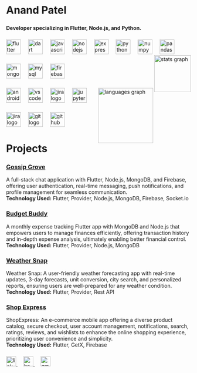 <h1 align="left">Anand Patel</h1>

###

<h4 align="left">Developer specializing in Flutter, Node.js, and Python.</h4>

###

<div align="left">
  <img src="https://skillicons.dev/icons?i=flutter" height="40" alt="flutter logo"  />
  <img width="12" />
  <img src="https://skillicons.dev/icons?i=dart" height="40" alt="dart logo"  />
  <img width="12" />
  <img src="https://skillicons.dev/icons?i=js" height="40" alt="javascript logo"  />
  <img width="12" />
  <img src="https://skillicons.dev/icons?i=nodejs" height="40" alt="nodejs logo"  />
  <img width="12" />
  <img src="https://skillicons.dev/icons?i=express" height="40" alt="express logo"  />
  <img width="12" />
  <img src="https://skillicons.dev/icons?i=py" height="40" alt="python logo"  />
  <img width="12" />
  <img src="https://cdn.jsdelivr.net/gh/devicons/devicon/icons/numpy/numpy-original.svg" height="40" alt="numpy logo"  />
  <img width="12" />
  <img src="https://cdn.jsdelivr.net/gh/devicons/devicon/icons/pandas/pandas-original.svg" height="40" alt="pandas logo"  />
  <img src="https://github-readme-stats.vercel.app/api?username=Anandraj134&hide_title=true&hide_rank=true&show_icons=true&include_all_commits=true&count_private=true&disable_animations=false&theme=radical&locale=en&hide_border=true&order=1" height="100" alt="stats graph" align="right"/>
</div>

###

<div align="left">
  <img src="https://skillicons.dev/icons?i=mongodb" height="40" alt="mongodb logo"  />
  <img width="12" />
  <img src="https://skillicons.dev/icons?i=mysql" height="40" alt="mysql logo"  />
  <img width="12" />
  <img src="https://skillicons.dev/icons?i=firebase" height="40" alt="firebase logo"  />
</div>

###

<div align="left">
  <img src="https://skillicons.dev/icons?i=androidstudio" height="40" alt="androidstudio logo"  />
  <img width="12" />
  <img src="https://skillicons.dev/icons?i=vscode" height="40" alt="vscode logo"  />
  <img width="12" />
  <img src="https://cdn.jsdelivr.net/gh/devicons/devicon/icons/jira/jira-original.svg" height="40" alt="jira logo"  />
  <img width="12" />
  <img src="https://cdn.jsdelivr.net/gh/devicons/devicon/icons/jupyter/jupyter-original.svg" height="40" alt="jupyter logo"  />
  
  <img src="https://github-readme-stats.vercel.app/api/top-langs?username=Anandraj134&locale=en&hide_title=false&layout=compact&card_width=320&langs_count=6&theme=radical&hide_border=true&order=2" height="150" alt="languages graph"  align="right" />
</div>

###

<div align="left">
  <img src="https://cdn.jsdelivr.net/gh/devicons/devicon/icons/jira/jira-original.svg" height="40" alt="jira logo"  />
  <img width="12" />
  <img src="https://skillicons.dev/icons?i=git" height="40" alt="git logo"  />
  <img width="12" />
  <img src="https://skillicons.dev/icons?i=github" height="40" alt="github logo"  />
    
</div>

###

<h1 align="left">Projects</h1>

###
<a href="https://github.com/Anand-s-FlutterLab/Gossip-Grove-Frontend.git" target="_blank"><h3 align="left">Gossip Grove</h3></a>
A full-stack chat application with Flutter, Node.js, MongoDB, and Firebase, offering user authentication, real-time messaging, push notifications, and profile management for seamless communication.
<br>
<b>Technology Used:</b> Flutter, Provider, Node.js, MongoDB, Firebase, Socket.io

###
<a href="https://github.com/Anand-s-FlutterLab/BudgetBuddyFrontend" target="_blank"><h3 align="left">Budget Buddy</h3></a>
A monthly expense tracking Flutter app with MongoDB and Node.js that empowers users to manage finances efficiently, offering transaction history and in-depth expense analysis, ultimately enabling better financial control.
<br>
<b>Technology Used:</b> Flutter, Provider, Node.js, MongoDB

###

<a href="https://github.com/Anand-s-FlutterLab/Weather-Snap.git" target="_blank"><h3 align="left">Weather Snap</h3></a>
Weather Snap: A user-friendly weather forecasting app with real-time updates, 3-day forecasts, unit conversion, city search, and personalized reports, ensuring users are well-prepared for any weather condition.
<br>
<b>Technology Used:</b> Flutter, Provider, Rest API

###

<a href="https://github.com/Anand-s-FlutterLab/Shop-Express.git" target="_blank"><h3 align="left">Shop Express</h3></a>
ShopExpress: An e-commerce mobile app offering a diverse product catalog, secure checkout, user account management, notifications, search, ratings, reviews, and wishlists to enhance the online shopping experience, prioritizing user convenience and simplicity.
<br>
<b>Technology Used:</b> Flutter, GetX, Firebase


###

<div align="left">
  <a href="https://www.linkedin.com/in/anand-r-patel-/" target="_blank">
    <img src="https://img.shields.io/static/v1?message=LinkedIn&logo=linkedin&label=&color=0077B5&logoColor=white&labelColor=&style=plastic" height="27" alt="linkedin logo"  />
  </a>
  <img width="12" />
  <a href="https://www.hackerrank.com/profile/anandrajpatel134" target="_blank">
    <img src="https://img.shields.io/static/v1?message=HackerRank&logo=hackerrank&label=&color=068932&logoColor=white&labelColor=&style=plastic" height="27" alt="hackerrank logo"  />
  </a>
  <img width="12" />
  <a href="mailto:anandrajpatel134@gmail.com" target="_blank">
    <img src="https://img.shields.io/static/v1?message=Gmail&logo=gmail&label=&color=ea4335&logoColor=white&labelColor=&style=plastic" height="27" alt="gmail logo"  />
  </a>
</div>

###
